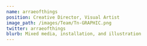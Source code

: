 ```yaml
---
name: arraeofthings 
position: Creative Director, Visual Artist
image_path: /images/Team/Tn-GRAPHIC.png
twitter: arraeofthings
blurb: Mixed media, installation, and illustration
---
```

